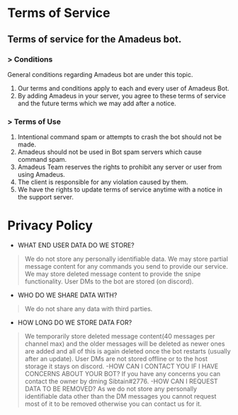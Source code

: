 # Terms of Service
## Terms of service for the Amadeus bot.

### > Conditions
General conditions regarding Amadeus bot are under this topic.

1. Our terms and conditions apply to each and every user of Amadeus Bot.
2. By adding Amadeus in your server, you agree to these terms of service and the future terms which we may add after a notice.
   
### > Terms of Use
1. Intentional command spam or attempts to crash the bot should not be made.
2. Amadeus should not be used in Bot spam servers which cause command spam.
3. Amadeus Team reserves the rights to prohibit any server or user from using Amadeus.
4. The client is responsible for any violation caused by them.
5. We have the rights to update terms of service anytime with a notice in the support server.

# Privacy Policy

- WHAT END USER DATA DO WE STORE?
> We do not store any personally identifiable data.
> We may store partial message content for any commands you send to provide our service.
> We may store deleted message content to provide the snipe functionality.
> User DMs to the bot are stored (on discord).
- WHO DO WE SHARE DATA WITH?
> We do not share any data with third parties.
- HOW LONG DO WE STORE DATA FOR?
> We temporarily store deleted message content(40 messages per channel max) and the older messages will be deleted as newer ones are added and all of this is again deleted once the bot restarts (usually after an update).
> User DMs are not stored offline or to the host storage it stays on discord.
-HOW CAN I CONTACT YOU IF I HAVE CONCERNS ABOUT YOUR BOT?
> If you have any concerns you can contact the owner by dming Sibtain#2776.
-HOW CAN I REQUEST DATA TO BE REMOVED?
> As we do not store any personally identifiable data other than the DM messages you cannot request most of it to be removed otherwise you can contact us for it.

   